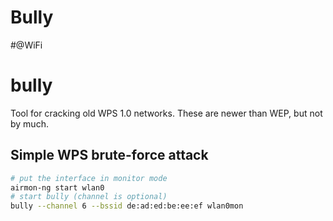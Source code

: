 <!---------------------------------------------------------------------------------
Copyright: (c) BLS OPS LLC.
This program is free software: you can redistribute it and/or modify
it under the terms of the GNU General Public License as published by
the Free Software Foundation, version 3.
This program is distributed in the hope that it will be useful,
but WITHOUT ANY WARRANTY; without even the implied warranty of
MERCHANTABILITY or FITNESS FOR A PARTICULAR PURPOSE. See the
GNU General Public License for more details.
You should have received a copy of the GNU General Public License
along with this program. If not, see <https://www.gnu.org/licenses/>.
--------------------------------------------------------------------------------->
# Bully

#@WiFi

# bully
Tool for cracking old WPS 1.0 networks. These are newer than WEP, but not by much.

## Simple WPS brute-force attack

```bash
# put the interface in monitor mode
airmon-ng start wlan0
# start bully (channel is optional)
bully --channel 6 --bssid de:ad:ed:be:ee:ef wlan0mon
```
